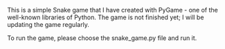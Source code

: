 This is a simple Snake game that I have created with PyGame - one of the well-known libraries of Python. The game is not finished yet; I will be updating the game regularly.

To run the game, please choose the snake_game.py file and run it.
